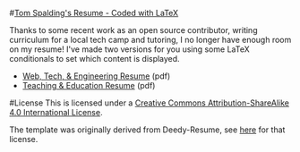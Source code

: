 #[Tom Spalding's Resume - Coded with LaTeX](https://github.com/digitalvapor/cv)

Thanks to some recent work as an open source contributor, writing curriculum for a local tech camp and tutoring, I no longer have enough room on my resume! I've made two versions for you using some LaTeX conditionals to set which content is displayed.

* [Web, Tech, & Engineering Resume](https://github.com/digitalvapor/cv/raw/master/spalding_resume_engineering.pdf) (pdf)
* [Teaching & Education Resume](https://github.com/digitalvapor/cv/raw/master/spalding_resume_education.pdf) (pdf)

#License
This is licensed under a [Creative Commons Attribution-ShareAlike 4.0 International License](https://creativecommons.org/licenses/by-sa/4.0/).

The template was originally derived from Deedy-Resume, see  [here](https://github.com/deedydas/Deedy-Resume#license) for that license.
